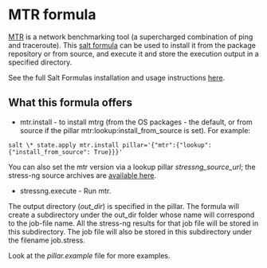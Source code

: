 # MTR formula

[MTR](http://www.bitwizard.nl/mtr/) is a network benchmarking tool (a supercharged combination of ping and traceroute). This [salt formula](https://docs.saltstack.com/en/latest/topics/development/conventions/formulas.html) can be used to install it from the package repository or from source, and execute it and store the execution output in a specified directory.

See the full Salt Formulas installation and usage instructions [here](http://docs.saltstack.com/en/latest/topics/development/conventions/formulas.html).
## What this formula offers

* mtr.install - to install mtrg (from the OS packages - the default,  or from source if the pillar mtr:lookup:install_from_source is set). For example:
```
salt \* state.apply mtr.install pillar='{"mtr":{"lookup": {"install_from_source": True}}}'
```
You can also set the mtr version via a lookup pillar *stressng_source_url*; the stress-ng source archives are [available here](https://www.bitwizard.nl/mtr/files/).

* stressng.execute - Run mtr.

The output directory (*out_dir*) is specified in the pillar. The formula will create a subdirectory under the out_dir folder whose name will correspond to the job-file name. All the stress-ng results for that job file will be stored in this subdirectory. The job file will also be stored in this subdirectory under the filename job.stress.

Look at the _pillar.example_ file for more examples.